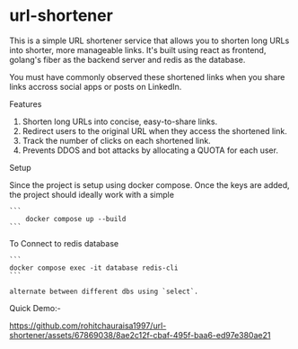 # url-shortener

This is a simple URL shortener service that allows you to shorten long URLs into shorter, more manageable links. It's built using  react as frontend, golang's fiber as the backend server and redis as the database.

You must have commonly observed these shortened links when you share links accross social apps or posts on LinkedIn.

Features
1. Shorten long URLs into concise, easy-to-share links.
2. Redirect users to the original URL when they access the shortened link.
3. Track the number of clicks on each shortened link.
4. Prevents DDOS and bot attacks by allocating a QUOTA for each user.

Setup

Since the project is setup using docker compose. Once the keys are added, the project should ideally work with a simple 

    ```
        docker compose up --build
    ```

To Connect to redis database

    ```
    docker compose exec -it database redis-cli
    ```
    
    alternate between different dbs using `select`.

Quick Demo:-

https://github.com/rohitchauraisa1997/url-shortener/assets/67869038/8ae2c12f-cbaf-495f-baa6-ed97e380ae21
